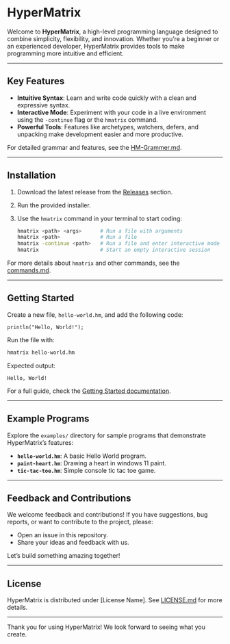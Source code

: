 # HyperMatrix

Welcome to **HyperMatrix**, a high-level programming language designed to combine simplicity, flexibility, and innovation. Whether you’re a beginner or an experienced developer, HyperMatrix provides tools to make programming more intuitive and efficient.

---

## Key Features

- **Intuitive Syntax**: Learn and write code quickly with a clean and expressive syntax.
- **Interactive Mode**: Experiment with your code in a live environment using the `-continue` flag or the `hmatrix` command.
- **Powerful Tools**: Features like archetypes, watchers, defers, and unpacking make development easier and more productive.

For detailed grammar and features, see the [HM-Grammer.md](docs/HM-Grammer.md).

---

## Installation

1. Download the latest release from the [Releases](https://github.com/HyperMatrixDev/HyperMatrix-Language/releases) section.
2. Run the provided installer.
3. Use the `hmatrix` command in your terminal to start coding:

   ```bash
   hmatrix <path> <args>      # Run a file with arguments
   hmatrix <path>             # Run a file
   hmatrix -continue <path>   # Run a file and enter interactive mode
   hmatrix                    # Start an empty interactive session
   ```

For more details about `hmatrix` and other commands, see the [commands.md](docs/commands.md).

---

## Getting Started

Create a new file, `hello-world.hm`, and add the following code:

```hypermatrix
println("Hello, World!");
```

Run the file with:

```bash
hmatrix hello-world.hm
```

Expected output:
```
Hello, World!
```

For a full guide, check the [Getting Started documentation](docs/getting-started.md).

---

## Example Programs

Explore the `examples/` directory for sample programs that demonstrate HyperMatrix’s features:

- **`hello-world.hm`**: A basic Hello World program.
- **`paint-heart.hm`**: Drawing a heart in windows 11 paint.
- **`tic-tac-toe.hm`**: Simple console tic tac toe game.

---

## Feedback and Contributions

We welcome feedback and contributions! If you have suggestions, bug reports, or want to contribute to the project, please:

- Open an issue in this repository.
- Share your ideas and feedback with us.

Let’s build something amazing together!

---

## License

HyperMatrix is distributed under [License Name]. See [LICENSE.md](LICENSE.md) for more details.

---

Thank you for using HyperMatrix! We look forward to seeing what you create.
